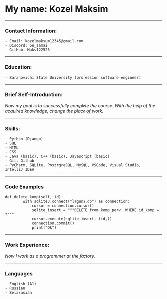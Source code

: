# My name: Kozel Maksim 

***

### Contact Information:
    - Email: kozelmaksum12345@gmail.com
    - Discord: on_samai
    - GitHub: Maks122525

***

### Education:
    - Baranovichi State University (profession software engineer)

***

### Brief Self-Introduction:
*Now my goal is to successfully complete the course. With the help of the acquired knowledge, change the place of work.*

***

### Skills:
    - Python (Django)
    - SQL
    - HTML 
    - CSS 
    - Java (basic), C++ (basic), Javascript (basic)
    - Git, Github
    - PyCharm, SQLite, PostrgreSQL, MySQL, VSCode, Visual Studio,  IntelliJ IDEA

***

### Code Examples
```
def delete_komp(self, id):
        with sqlite3.connect("laguna.db") as connection:
            cursor = connection.cursor()
            sqlite_insert = """DELETE from komp_perv  WHERE id_komp = ?"""
            cursor.execute(sqlite_insert, (id,))
            connection.commit()
            print("Ok")
```

***

### Work Experience:
*Now I work as a programmer at the factory.*

***

### Languages
    - English (A1)
    - Russian
    - Belarusian
